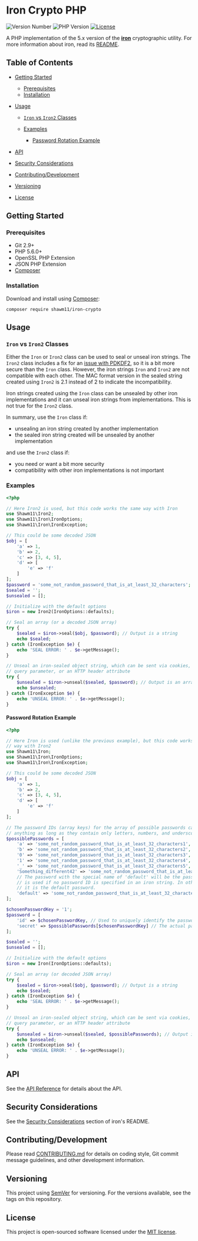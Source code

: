 Iron Crypto PHP
===============

![Version Number](https://img.shields.io/packagist/v/shawm11/iron-crypto.svg)
![PHP Version](https://img.shields.io/packagist/php-v/shawm11/iron-crypto.svg)
[![License](https://img.shields.io/github/license/shawm11/iron-crypto-php.svg)](https://github.com/shawm11/iron-crypto-php/blob/master/LICENSE.md)

A PHP implementation of the 5.x version of the [**iron**](https://github.com/hueniverse/iron)
cryptographic utility. For more information about iron, read its
[README](https://github.com/hueniverse/iron/blob/master/README.md).

Table of Contents
-----------------

-   [Getting Started](#getting-started)
    - [Prerequisites](#prerequisites)
    - [Installation](#installation)

-   [Usage](#usage)
    -   [`Iron` vs `Iron2` Classes](#iron-vs-iron2-classes)

    -   [Examples](#examples)
        - [Password Rotation Example](#password-rotation-example)

-   [API](#api)

-   [Security Considerations](#security-considerations)

-   [Contributing/Development](#contributingdevelopment)

-   [Versioning](#versioning)

-   [License](#license)

Getting Started
---------------

### Prerequisites

- Git 2.9+
- PHP 5.6.0+
- OpenSSL PHP Extension
- JSON PHP Extension
- [Composer](https://getcomposer.org/)

### Installation

Download and install using [Composer](https://getcomposer.org/):

```shell
composer require shawm11/iron-crypto
```

Usage
-----

### `Iron` vs `Iron2` Classes

Either the `Iron` or `Iron2` class can be used to seal or unseal iron strings.
The `Iron2` class includes a fix for an [issue with PDKDF2](https://github.com/hueniverse/iron/issues/55),
so it is a bit more secure than the `Iron` class. However, the iron strings
`Iron` and `Iron2` are not compatible with each other. The MAC format version in
the sealed string created using `Iron2` is 2.1 instead of 2 to indicate the
incompatibility.

Iron strings created using the `Iron` class can be unsealed by other iron
implementations and it can unseal iron strings from implementations. This is not
true for the `Iron2` class.

In summary, use the `Iron` class if:

- unsealing an iron string created by another implementation
- the sealed iron string created will be unsealed by another implementation

and use the `Iron2` class if:

- you need or want a bit more security
- compatibility with other iron implementations is not important

### Examples

```php
<?php

// Here Iron2 is used, but this code works the same way with Iron
use Shawm11\Iron2;
use Shawm11\Iron\IronOptions;
use Shawm11\Iron\IronException;

// This could be some decoded JSON
$obj = [
    'a' => 1,
    'b' => 2,
    'c' => [3, 4, 5],
    'd' => [
        'e' => 'f'
    ]
];
$password = 'some_not_random_password_that_is_at_least_32_characters';
$sealed = '';
$unsealed = [];

// Initialize with the default options
$iron = new Iron2(IronOptions::defaults);

// Seal an array (or a decoded JSON array)
try {
    $sealed = $iron->seal($obj, $password); // Output is a string
    echo $sealed;
} catch (IronException $e) {
    echo 'SEAL ERROR: ' . $e->getMessage();
}

// Unseal an iron-sealed object string, which can be sent via cookies, a URI
// query parameter, or an HTTP header attribute
try {
    $unsealed = $iron->unseal($sealed, $password); // Output is an array
    echo $unsealed;
} catch (IronException $e) {
    echo 'UNSEAL ERROR: ' . $e->getMessage();
}
```

#### Password Rotation Example

```php
<?php

// Here Iron is used (unlike the previous example), but this code works the same
// way with Iron2
use Shawm11\Iron;
use Shawm11\Iron\IronOptions;
use Shawm11\Iron\IronException;

// This could be some decoded JSON
$obj = [
    'a' => 1,
    'b' => 2,
    'c' => [3, 4, 5],
    'd' => [
        'e' => 'f'
    ]
];

// The password IDs (array keys) for the array of possible passwords can be
// anything as long as they contain only letters, numbers, and underscores.
$possiblePasswords = [
    'a' => 'some_not_random_password_that_is_at_least_32_characters1',
    'b' => 'some_not_random_password_that_is_at_least_32_characters2',
    '0' => 'some_not_random_password_that_is_at_least_32_characters3',
    '1' => 'some_not_random_password_that_is_at_least_32_characters4',
    '_' => 'some_not_random_password_that_is_at_least_32_characters5',
    'Something_different42' => 'some_not_random_password_that_is_at_least_32_characters6',
    // The password with the special name of 'default' will be the password that
    // is used if no password ID is specified in an iron string. In other words,
	// it is the default password.
    'default' => 'some_not_random_password_that_is_at_least_32_characters'
];

$chosenPasswordKey = '1';
$password = [
    'id' => $chosenPasswordKey, // Used to uniquely identify the password
    'secret' => $possiblePasswords[$chosenPasswordKey] // The actual password
];

$sealed = '';
$unsealed = [];

// Initialize with the default options
$iron = new Iron(IronOptions::defaults);

// Seal an array (or decoded JSON array)
try {
    $sealed = $iron->seal($obj, $password); // Output is a string
    echo $sealed;
} catch (IronException $e) {
    echo 'SEAL ERROR: ' . $e->getMessage();
}

// Unseal an iron-sealed object string, which can be sent via cookies, a URI
// query parameter, or an HTTP header attribute
try {
    $unsealed = $iron->unseal($sealed, $possiblePasswords); // Output is an array
    echo $unsealed;
} catch (IronException $e) {
    echo 'UNSEAL ERROR: ' . $e->getMessage();
}
```

API
---

See the [API Reference](docs/api-reference.md) for details about the API.

Security Considerations
-----------------------

See the [Security Considerations](https://github.com/hueniverse/iron#security-considerations)
section of iron's README.

Contributing/Development
------------------------

Please read [CONTRIBUTING.md](CONTRIBUTING.md) for details on coding style, Git
commit message guidelines, and other development information.

Versioning
----------

This project using [SemVer](http://semver.org/) for versioning. For the versions
available, see the tags on this repository.

License
-------

This project is open-sourced software licensed under the
[MIT license](https://opensource.org/licenses/MIT).
